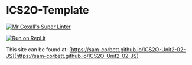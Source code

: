 # ICS2O-Template

[![Mr Coxall's Super Linter](https://github.com/sam-corbett/ICS2O-Unit2-02-JS/workflows/Mr%20Coxall's%20Super%20Linter/badge.svg)](https://github.com/sam-corbett/ICS2O-Unit2-02-JS/actions/)

[![Run on Repl.it](https://repl.it/badge/github/sam-corbett/ICS2O-Unit2-02-JS)](https://repl.it/github/sam-corbett/ICS2O-Unit2-02-JS)

This site can be found at: [https://sam-corbett.github.io/ICS2O-Unit2-02-JS](https://sam-corbett.github.io/ICS2O-Unit2-02-JS)
